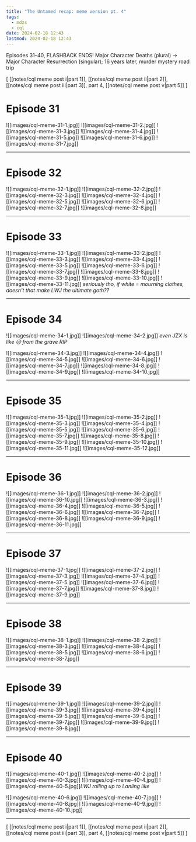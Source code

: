 ```yaml
---
title: "The Untamed recap: meme version pt. 4"
tags:
  - mdzs
  - cql
date: 2024-02-18 12:43
lastmod: 2024-02-18 12:43
---
```

Episodes 31–40, FLASHBACK ENDS! Major Character Deaths (plural) → Major Character Resurrection (singular); 16 years later, murder mystery road trip

\[ [[notes/cql meme post i|part 1]], [[notes/cql meme post ii|part 2]], [[notes/cql meme post iii|part 3]], part 4, [[notes/cql meme post v|part 5]] \]

# Episode 31

![[images/cql-meme-31-1.jpg]]
![[images/cql-meme-31-2.jpg]]
![[images/cql-meme-31-3.jpg]]
![[images/cql-meme-31-4.jpg]]
![[images/cql-meme-31-5.jpg]]
![[images/cql-meme-31-6.jpg]]
![[images/cql-meme-31-7.jpg]]

---

# Episode 32

![[images/cql-meme-32-1.jpg]]
![[images/cql-meme-32-2.jpg]]
![[images/cql-meme-32-3.jpg]]
![[images/cql-meme-32-4.jpg]]
![[images/cql-meme-32-5.jpg]]
![[images/cql-meme-32-6.jpg]]
![[images/cql-meme-32-7.jpg]]
![[images/cql-meme-32-8.jpg]]

---

# Episode 33

![[images/cql-meme-33-1.jpg]]
![[images/cql-meme-33-2.jpg]]
![[images/cql-meme-33-3.jpg]]
![[images/cql-meme-33-4.jpg]]
![[images/cql-meme-33-5.jpg]]
![[images/cql-meme-33-6.jpg]]
![[images/cql-meme-33-7.jpg]]
![[images/cql-meme-33-8.jpg]]
![[images/cql-meme-33-9.jpg]]
![[images/cql-meme-33-10.jpg]]
![[images/cql-meme-33-11.jpg]] *seriously tho, if white = mourning clothes, doesn’t that make LWJ the ultimate goth??*

---

# Episode 34

![[images/cql-meme-34-1.jpg]]
![[images/cql-meme-34-2.jpg]] *even JZX is like 😑 from the grave RIP*

![[images/cql-meme-34-3.jpg]]
![[images/cql-meme-34-4.jpg]]
![[images/cql-meme-34-5.jpg]]
![[images/cql-meme-34-6.jpg]]
![[images/cql-meme-34-7.jpg]]
![[images/cql-meme-34-8.jpg]]
![[images/cql-meme-34-9.jpg]]
![[images/cql-meme-34-10.jpg]]

---

# Episode 35

![[images/cql-meme-35-1.jpg]]
![[images/cql-meme-35-2.jpg]]
![[images/cql-meme-35-3.jpg]]
![[images/cql-meme-35-4.jpg]]
![[images/cql-meme-35-5.jpg]]
![[images/cql-meme-35-6.jpg]]
![[images/cql-meme-35-7.jpg]]
![[images/cql-meme-35-8.jpg]]
![[images/cql-meme-35-9.jpg]]
![[images/cql-meme-35-10.jpg]]
![[images/cql-meme-35-11.jpg]]
![[images/cql-meme-35-12.jpg]]

---

# Episode 36

![[images/cql-meme-36-1.jpg]]
![[images/cql-meme-36-2.jpg]]
![[images/cql-meme-36-10.jpg]]
![[images/cql-meme-36-3.jpg]]
![[images/cql-meme-36-4.jpg]]
![[images/cql-meme-36-5.jpg]]
![[images/cql-meme-36-6.jpg]]
![[images/cql-meme-36-7.jpg]]
![[images/cql-meme-36-8.jpg]]
![[images/cql-meme-36-9.jpg]]
![[images/cql-meme-36-11.jpg]]

---

# Episode 37

![[images/cql-meme-37-1.jpg]]
![[images/cql-meme-37-2.jpg]]
![[images/cql-meme-37-3.jpg]]
![[images/cql-meme-37-4.jpg]]
![[images/cql-meme-37-5.jpg]]
![[images/cql-meme-37-6.jpg]]
![[images/cql-meme-37-7.jpg]]
![[images/cql-meme-37-8.jpg]]
![[images/cql-meme-37-9.jpg]]

---

# Episode 38

![[images/cql-meme-38-1.jpg]]
![[images/cql-meme-38-2.jpg]]
![[images/cql-meme-38-3.jpg]]
![[images/cql-meme-38-4.jpg]]
![[images/cql-meme-38-5.jpg]]
![[images/cql-meme-38-6.jpg]]
![[images/cql-meme-38-7.jpg]]

---

# Episode 39

![[images/cql-meme-39-1.jpg]]
![[images/cql-meme-39-2.jpg]]
![[images/cql-meme-39-3.jpg]]
![[images/cql-meme-39-4.jpg]]
![[images/cql-meme-39-5.jpg]]
![[images/cql-meme-39-6.jpg]]
![[images/cql-meme-39-7.jpg]]
![[images/cql-meme-39-9.jpg]]
![[images/cql-meme-39-8.jpg]]

---

# Episode 40

![[images/cql-meme-40-1.jpg]]
![[images/cql-meme-40-2.jpg]]
![[images/cql-meme-40-3.jpg]]
![[images/cql-meme-40-4.jpg]]
![[images/cql-meme-40-5.jpg]]*LWJ rolling up to Lanling like*

![[images/cql-meme-40-6.jpg]]
![[images/cql-meme-40-7.jpg]]
![[images/cql-meme-40-8.jpg]]
![[images/cql-meme-40-9.jpg]]
![[images/cql-meme-40-10.jpg]]

---

\[ [[notes/cql meme post i|part 1]], [[notes/cql meme post ii|part 2]], [[notes/cql meme post iii|part 3]], part 4, [[notes/cql meme post v|part 5]] \]